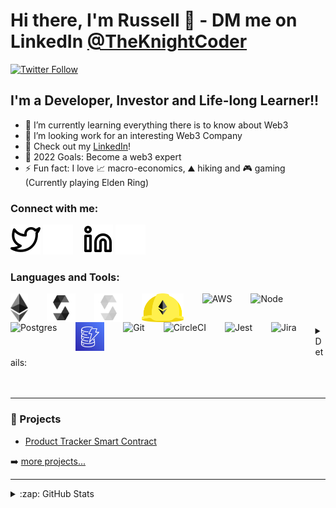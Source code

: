 # Hi there, I'm Russell 👋  - DM me on LinkedIn [@TheKnightCoder][twitterDM] 

[![Twitter Follow](https://img.shields.io/twitter/follow/TheKnightCoder?color=1DA1F2&logo=twitter&style=for-the-badge)](https://twitter.com/intent/follow?original_referer=https%3A%2F%2Fgithub.com%2FTheKnightCoder&screen_name=TheKnightCoder)


## I'm a Developer, Investor and Life-long Learner!!

- 🌱 I’m currently learning everything there is to know about Web3
- 🐻 I’m looking work for an interesting Web3 Company
- 🔭 Check out my [LinkedIn][LinkedIn]!
- 🥅 2022 Goals: Become a web3 expert
- ⚡ Fun fact: I love 📈 macro-economics, ⛰️ hiking and 🎮  gaming (Currently playing Elden Ring)

### Connect with me:
[![website](./img/twitter-light.svg)](https://twitter.com/TheKnightCoder#gh-light-mode-only)
[![website](./img/twitter-dark.svg)](https://twitter.com/TheKnightCoder#gh-dark-mode-only)
&nbsp;&nbsp;
[![website](./img/linkedin-light.svg)](https://linkedin.com/in/russellchoudhury#gh-light-mode-only)
[![website](./img/linkedin-dark.svg)](https://linkedin.com/in/russellchoudhury#gh-dark-mode-only)

### Languages and Tools:
[<img align="left" alt="Solidity" height="46px" style="padding-right:30px;" src="./img/ethereum.svg" />](https://ethereum.org/en/)
[<img align="left" alt="Solidity" height="46px" style="padding-right:30px;" src="./img/solidity_black.svg" />](https://docs.soliditylang.org/#gh-light-mode-only)
[<img align="left" alt="Solidity" height="46px" style="padding-right:30px;" src="./img/solidity_white.svg" />](https://docs.soliditylang.org/#gh-dark-mode-only)
[<img align="left" alt="Hardhat" height="46px" style="padding-right:30px;" src="./img/hardhat.svg" />](https://hardhat.org/)
[<img align="left" alt="AWS" height="46px" style="padding-right:30px;" src="https://cdn.jsdelivr.net/gh/devicons/devicon/icons/amazonwebservices/amazonwebservices-plain-wordmark.svg" />](https://aws.amazon.com/)
[<img align="left" alt="Node" height="46px" style="padding-right:30px;" src="https://cdn.jsdelivr.net/gh/devicons/devicon/icons/nodejs/nodejs-original-wordmark.svg" />](https://nodejs.org/en/)
[<img align="left" alt="Postgres" height="46px" style="padding-right:30px;" src="https://cdn.jsdelivr.net/gh/devicons/devicon/icons/postgresql/postgresql-original-wordmark.svg" />](https://www.postgresql.org/)
[<img align="left" alt="DynamoDB" height="46px" style="padding-right:30px;" src="./img/dynamodb.svg" />](https://aws.amazon.com/dynamodb/)
[<img align="left" alt="Git" height="46px" src="https://cdn.jsdelivr.net/gh/devicons/devicon/icons/git/git-original.svg" style="padding-right:30px;" />](https://git-scm.com/)
[<img align="left" alt="CircleCI" height="46px" style="padding-right:30px;"  src="https://cdn.jsdelivr.net/gh/devicons/devicon/icons/circleci/circleci-plain-wordmark.svg" />](https://circleci.com/)
[<img align="left" alt="Jest" height="46px" style="padding-right:30px;" src="https://cdn.jsdelivr.net/gh/devicons/devicon/icons/jest/jest-plain.svg" />](https://jestjs.io/)
[<img align="left" alt="Jira" height="46px" style="padding-right:30px;" src="https://cdn.jsdelivr.net/gh/devicons/devicon/icons/jira/jira-original-wordmark.svg" />](https://www.atlassian.com/software/jira)


<br />
<br />
<br />

<details>
  <summary>Details:</summary>
  Ethereum, Solidity, Hardhat, AWS, Node.js, Postgres, DynamoDB, Git, CircleCI, Jest, Jira
</details>
<br />
<br />

---


### 📕 Projects

- [Product Tracker Smart Contract](https://github.com/TheKnightCoder/product-tracker-smart-contract)

➡️ [more projects...](https://github.com/TheKnightCoder?tab=repositories)

---
<details>
  <summary>:zap: GitHub Stats</summary>

  <img align="left" alt="TheKnightCoder's GitHub Stats" src="https://github-readme-stats.vercel.app/api?username=TheKnightCoder&show_icons=true&hide_border=false&title_color=ff652f&icon_color=FFE400&bg_color=09131B&text_color=ffffff&border_color=0c1a25&count_private=true" />

</details>

[twitterDM]: https://twitter.com/messages/225835157-225835157?recipient_id=225835157&text=
[LinkedIn]: https://www.linkedin.com/in/russellchoudhury/

<!-- took inspiration from https://github.com/TheKnightCoder/TheKnightCoder/blob/master/README.md -->